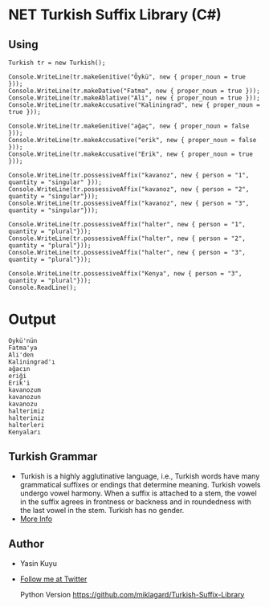 
# NET Turkish Suffix Library (C#)


## Using
  
    Turkish tr = new Turkish();
  
    Console.WriteLine(tr.makeGenitive("Öykü", new { proper_noun = true }));
    Console.WriteLine(tr.makeDative("Fatma", new { proper_noun = true }));
    Console.WriteLine(tr.makeAblative("Ali", new { proper_noun = true }));
    Console.WriteLine(tr.makeAccusative("Kaliningrad", new { proper_noun = true }));
  
    Console.WriteLine(tr.makeGenitive("ağaç", new { proper_noun = false }));
    Console.WriteLine(tr.makeAccusative("erik", new { proper_noun = false }));
    Console.WriteLine(tr.makeAccusative("Erik", new { proper_noun = true }));
  
    Console.WriteLine(tr.possessiveAffix("kavanoz", new { person = "1", quantity = "singular" }));
    Console.WriteLine(tr.possessiveAffix("kavanoz", new { person = "2", quantity = "singular"}));
    Console.WriteLine(tr.possessiveAffix("kavanoz", new { person = "3", quantity = "singular"}));
  
    Console.WriteLine(tr.possessiveAffix("halter", new { person = "1", quantity = "plural"}));
    Console.WriteLine(tr.possessiveAffix("halter", new { person = "2", quantity = "plural"}));
    Console.WriteLine(tr.possessiveAffix("halter", new { person = "3", quantity = "plural"}));
  
    Console.WriteLine(tr.possessiveAffix("Kenya", new { person = "3", quantity = "plural"}));
    Console.ReadLine();
  
# Output
  
    Öykü'nün
    Fatma'ya
    Ali'den
    Kaliningrad'ı
    ağacın
    eriği
    Erik'i
    kavanozum
    kavanozun
    kavanozu
    halterimiz
    halteriniz
    halterleri
    Kenyaları

## Turkish Grammar
 * Turkish is a highly agglutinative language, i.e., Turkish words have many grammatical suffixes or endings that determine meaning. Turkish vowels undergo vowel harmony. When a suffix is attached to a stem, the vowel in the suffix agrees in frontness or backness and in roundedness with the last vowel in the stem. Turkish has no gender.
 * [More Info](http://en.wikipedia.org/wiki/Turkish_grammar)

## Author
 * Yasin Kuyu
 * [Follow me at Twitter](http://twitter.com/#!/yasinkuyu)

  
  
      Python Version
      https://github.com/miklagard/Turkish-Suffix-Library
